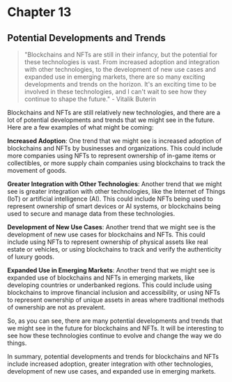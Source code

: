 # Chapter 13

## Potential Developments and Trends

> "Blockchains and NFTs are still in their infancy, but the potential for these technologies is vast. From increased adoption and integration with other technologies, to the development of new use cases and expanded use in emerging markets, there are so many exciting developments and trends on the horizon. It's an exciting time to be involved in these technologies, and I can't wait to see how they continue to shape the future." - Vitalik Buterin

Blockchains and NFTs are still relatively new technologies, and there are a lot of potential developments and trends that we might see in the future. Here are a few examples of what might be coming:

**Increased Adoption**: One trend that we might see is increased adoption of blockchains and NFTs by businesses and organizations. This could include more companies using NFTs to represent ownership of in-game items or collectibles, or more supply chain companies using blockchains to track the movement of goods.

**Greater Integration with Other Technologies**: Another trend that we might see is greater integration with other technologies, like the Internet of Things (IoT) or artificial intelligence (AI). This could include NFTs being used to represent ownership of smart devices or AI systems, or blockchains being used to secure and manage data from these technologies.

**Development of New Use Cases**: Another trend that we might see is the development of new use cases for blockchains and NFTs. This could include using NFTs to represent ownership of physical assets like real estate or vehicles, or using blockchains to track and verify the authenticity of luxury goods.

**Expanded Use in Emerging Markets**: Another trend that we might see is expanded use of blockchains and NFTs in emerging markets, like developing countries or underbanked regions. This could include using blockchains to improve financial inclusion and accessibility, or using NFTs to represent ownership of unique assets in areas where traditional methods of ownership are not as prevalent.

So, as you can see, there are many potential developments and trends that we might see in the future for blockchains and NFTs. It will be interesting to see how these technologies continue to evolve and change the way we do things.

In summary, potential developments and trends for blockchains and NFTs include increased adoption, greater integration with other technologies, development of new use cases, and expanded use in emerging markets.
